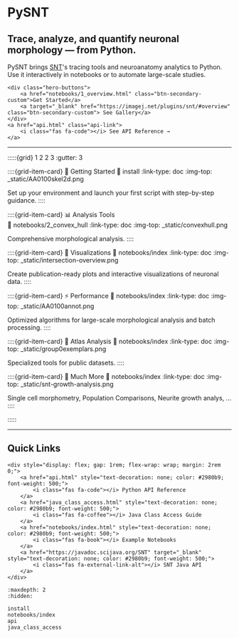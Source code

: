 # PySNT
## Trace, analyze, and quantify neuronal morphology — from Python.

PySNT brings [SNT](https://github.com/morphonets/SNT)'s tracing tools and neuroanatomy analytics to Python. Use it interactively in notebooks or to automate large-scale studies.

```{raw} html
<div class="hero-buttons">
    <a href="notebooks/1_overview.html" class="btn-secondary-custom">Get Started</a>
    <a target="_blank" href="https://imagej.net/plugins/snt/#overview" class="btn-secondary-custom"> See Gallery</a>
</div>
<a href="api.html" class="api-link">
    <i class="fas fa-code"></i> See API Reference →
</a>
```
---

:::::{grid} 1 2 2 3
:gutter: 3

::::{grid-item-card} 🚀 Getting Started
:link: install
:link-type: doc
:img-top: _static/AA0100skel2d.png

Set up your environment and launch your first script with step-by-step guidance.
::::

::::{grid-item-card} 📊 Analysis Tools  
:link: notebooks/2_convex_hull
:link-type: doc
:img-top: _static/convexhull.png

Comprehensive morphological analysis.
::::

::::{grid-item-card} 🎨 Visualizations
:link: notebooks/index
:link-type: doc
:img-top: _static/intersection-overview.png

Create publication-ready plots and interactive visualizations of neuronal data.
::::

::::{grid-item-card} ⚡ Performance
:link: notebooks/index
:link-type: doc
:img-top: _static/AA0100annot.png

Optimized algorithms for large-scale morphological analysis and batch processing.
::::

::::{grid-item-card} 🧠 Atlas Analysis
:link: notebooks/index 
:link-type: doc
:img-top: _static/group0exemplars.png

Specialized tools for public datasets.
::::

::::{grid-item-card} 💪 Much More
:link: notebooks/index
:link-type: doc
:img-top: _static/snt-growth-analysis.png

Single cell morphometry, Population Comparisons, Neurite growth analys, ...
::::

:::::

---

## Quick Links

```{raw} html
<div style="display: flex; gap: 1rem; flex-wrap: wrap; margin: 2rem 0;">
    <a href="api.html" style="text-decoration: none; color: #2980b9; font-weight: 500;">
        <i class="fas fa-code"></i> Python API Reference
    </a>
    <a href="java_class_access.html" style="text-decoration: none; color: #2980b9; font-weight: 500;">
        <i class="fas fa-coffee"></i> Java Class Access Guide
    </a>
    <a href="notebooks/index.html" style="text-decoration: none; color: #2980b9; font-weight: 500;">
        <i class="fas fa-book"></i> Example Notebooks
    </a>
    <a href="https://javadoc.scijava.org/SNT" target="_blank" style="text-decoration: none; color: #2980b9; font-weight: 500;">
        <i class="fas fa-external-link-alt"></i> SNT Java API
    </a>
</div>
```

```{toctree}
:maxdepth: 2
:hidden:

install
notebooks/index
api
java_class_access
```
